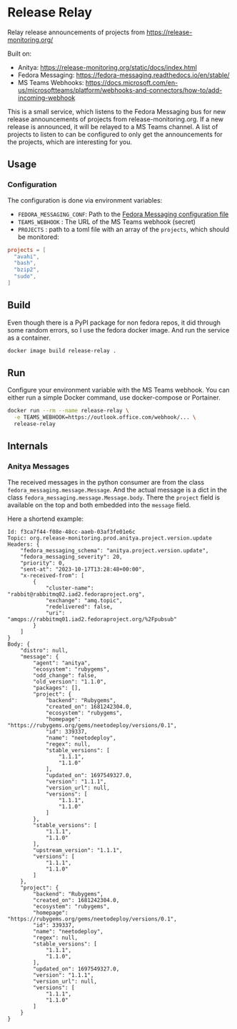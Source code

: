 # Release Relay

Relay release announcements of projects from https://release-monitoring.org/

Built on:

- Anitya: https://release-monitoring.org/static/docs/index.html
- Fedora Messaging: https://fedora-messaging.readthedocs.io/en/stable/
- MS Teams Webhooks: https://docs.microsoft.com/en-us/microsoftteams/platform/webhooks-and-connectors/how-to/add-incoming-webhook

This is a small service, which listens to the Fedora Messaging bus for new release announcements of projects from release-monitoring.org. If a new release is announced, it will be relayed to a MS Teams channel.
A list of projects to listen to can be configured to only get the announcements for the projects, which are interesting for you.

## Usage

### Configuration

The configuration is done via environment variables:

- `FEDORA_MESSAGING_CONF`: Path to the [Fedora Messaging configuration file](https://fedora-messaging.readthedocs.io/en/stable/user-guide/quick-start.html#fedora-s-public-broker)
- `TEAMS_WEBHOOK` : The URL of the MS Teams webhook (secret)
- `PROJECTS` : path to a toml file with an array of the `projects`, which should be monitored:

```toml
projects = [
  "avahi",
  "bash",
  "bzip2",
  "sudo",
]
```

## Build

Even though there is a PyPI package for non fedora repos, it did through some random errors, so I use the fedora docker image.
And run the service as a container.


```sh
docker image build release-relay .
```

## Run

Configure your environment variable with the MS Teams webhook. You can either run a simple Docker command, use docker-compose or Portainer.

```sh
docker run --rm --name release-relay \
  -e TEAMS_WEBHOOK=https://outlook.office.com/webhook/... \
  release-relay
```

## Internals

### Anitya Messages

The received messages in the python consumer are from the class `fedora_messaging.message.Message`.
And the actual message is a dict in the class `fedora_messaging.message.Message.body`.
There the `project` field is available on the top and both embedded into the `message` field.

Here a shortend example:

```
Id: f3ca7f44-f08e-48cc-aaeb-03af3fe01e6c
Topic: org.release-monitoring.prod.anitya.project.version.update
Headers: {
    "fedora_messaging_schema": "anitya.project.version.update",
    "fedora_messaging_severity": 20,
    "priority": 0,
    "sent-at": "2023-10-17T13:28:48+00:00",
    "x-received-from": [
        {
            "cluster-name": "rabbit@rabbitmq02.iad2.fedoraproject.org",
            "exchange": "amq.topic",
            "redelivered": false,
            "uri": "amqps://rabbitmq01.iad2.fedoraproject.org/%2Fpubsub"
        }
    ]
}
Body: {
    "distro": null,
    "message": {
        "agent": "anitya",
        "ecosystem": "rubygems",
        "odd_change": false,
        "old_version": "1.1.0",
        "packages": [],
        "project": {
            "backend": "Rubygems",
            "created_on": 1681242304.0,
            "ecosystem": "rubygems",
            "homepage": "https://rubygems.org/gems/neetodeploy/versions/0.1",
            "id": 339337,
            "name": "neetodeploy",
            "regex": null,
            "stable_versions": [
                "1.1.1",
                "1.1.0"
            ],
            "updated_on": 1697549327.0,
            "version": "1.1.1",
            "version_url": null,
            "versions": [
                "1.1.1",
                "1.1.0"
            ]
        },
        "stable_versions": [
            "1.1.1",
            "1.1.0"
        ],
        "upstream_version": "1.1.1",
        "versions": [
            "1.1.1",
            "1.1.0"
        ]
    },
    "project": {
        "backend": "Rubygems",
        "created_on": 1681242304.0,
        "ecosystem": "rubygems",
        "homepage": "https://rubygems.org/gems/neetodeploy/versions/0.1",
        "id": 339337,
        "name": "neetodeploy",
        "regex": null,
        "stable_versions": [
            "1.1.1",
            "1.1.0",
        ],
        "updated_on": 1697549327.0,
        "version": "1.1.1",
        "version_url": null,
        "versions": [
            "1.1.1",
            "1.1.0"
        ]
    }
}
```
